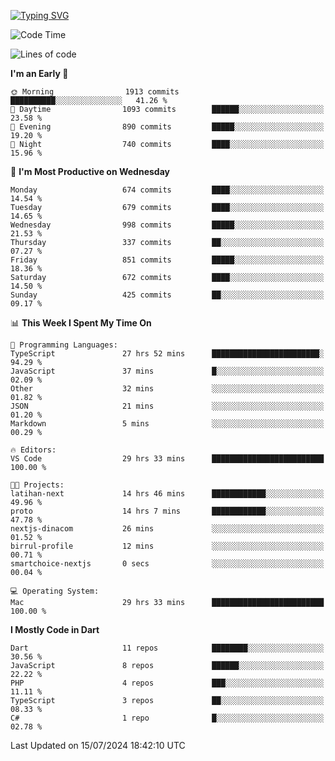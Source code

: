 
<a href="https://git.io/typing-svg"><img src="https://readme-typing-svg.demolab.com?font=Source+Code+Pro&pause=1000&random=false&width=435&lines=Hey+%F0%9F%A5%B6+iam+Yaskraz" alt="Typing SVG" /></a>
<!--START_SECTION:waka-->
![Code Time](http://img.shields.io/badge/Code%20Time-300%20hrs%2019%20mins-blue)

![Lines of code](https://img.shields.io/badge/From%20Hello%20World%20I%27ve%20Written-2.0%20million%20lines%20of%20code-blue)

**I'm an Early 🐤** 

```text
🌞 Morning                1913 commits        ██████████░░░░░░░░░░░░░░░   41.26 % 
🌆 Daytime                1093 commits        ██████░░░░░░░░░░░░░░░░░░░   23.58 % 
🌃 Evening                890 commits         █████░░░░░░░░░░░░░░░░░░░░   19.20 % 
🌙 Night                  740 commits         ████░░░░░░░░░░░░░░░░░░░░░   15.96 % 
```
📅 **I'm Most Productive on Wednesday** 

```text
Monday                   674 commits         ████░░░░░░░░░░░░░░░░░░░░░   14.54 % 
Tuesday                  679 commits         ████░░░░░░░░░░░░░░░░░░░░░   14.65 % 
Wednesday                998 commits         █████░░░░░░░░░░░░░░░░░░░░   21.53 % 
Thursday                 337 commits         ██░░░░░░░░░░░░░░░░░░░░░░░   07.27 % 
Friday                   851 commits         █████░░░░░░░░░░░░░░░░░░░░   18.36 % 
Saturday                 672 commits         ████░░░░░░░░░░░░░░░░░░░░░   14.50 % 
Sunday                   425 commits         ██░░░░░░░░░░░░░░░░░░░░░░░   09.17 % 
```


📊 **This Week I Spent My Time On** 

```text
💬 Programming Languages: 
TypeScript               27 hrs 52 mins      ████████████████████████░   94.29 % 
JavaScript               37 mins             █░░░░░░░░░░░░░░░░░░░░░░░░   02.09 % 
Other                    32 mins             ░░░░░░░░░░░░░░░░░░░░░░░░░   01.82 % 
JSON                     21 mins             ░░░░░░░░░░░░░░░░░░░░░░░░░   01.20 % 
Markdown                 5 mins              ░░░░░░░░░░░░░░░░░░░░░░░░░   00.29 % 

🔥 Editors: 
VS Code                  29 hrs 33 mins      █████████████████████████   100.00 % 

🐱‍💻 Projects: 
latihan-next             14 hrs 46 mins      ████████████░░░░░░░░░░░░░   49.96 % 
proto                    14 hrs 7 mins       ████████████░░░░░░░░░░░░░   47.78 % 
nextjs-dinacom           26 mins             ░░░░░░░░░░░░░░░░░░░░░░░░░   01.52 % 
birrul-profile           12 mins             ░░░░░░░░░░░░░░░░░░░░░░░░░   00.71 % 
smartchoice-nextjs       0 secs              ░░░░░░░░░░░░░░░░░░░░░░░░░   00.04 % 

💻 Operating System: 
Mac                      29 hrs 33 mins      █████████████████████████   100.00 % 
```

**I Mostly Code in Dart** 

```text
Dart                     11 repos            ████████░░░░░░░░░░░░░░░░░   30.56 % 
JavaScript               8 repos             ██████░░░░░░░░░░░░░░░░░░░   22.22 % 
PHP                      4 repos             ███░░░░░░░░░░░░░░░░░░░░░░   11.11 % 
TypeScript               3 repos             ██░░░░░░░░░░░░░░░░░░░░░░░   08.33 % 
C#                       1 repo              █░░░░░░░░░░░░░░░░░░░░░░░░   02.78 % 
```




 Last Updated on 15/07/2024 18:42:10 UTC
<!--END_SECTION:waka-->

